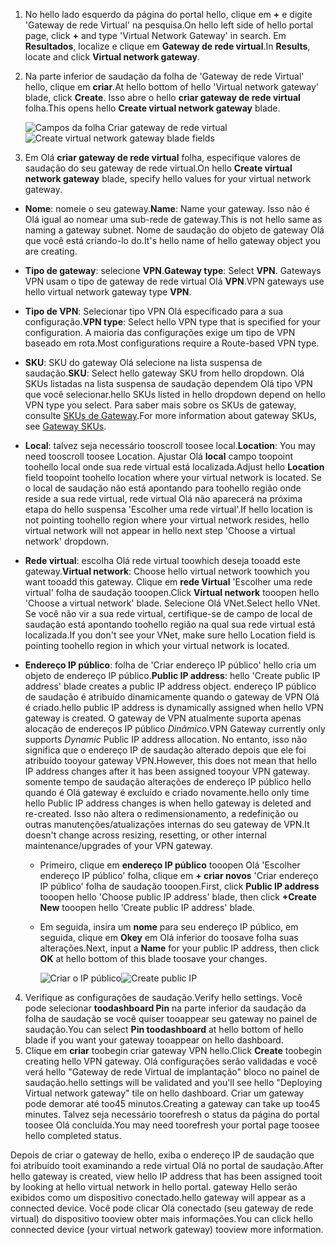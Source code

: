 1. <span data-ttu-id="cbb45-101">No hello lado esquerdo da página do portal hello, clique em  **+**  e digite 'Gateway de rede Virtual' na pesquisa.</span><span class="sxs-lookup"><span data-stu-id="cbb45-101">On hello left side of hello portal page, click **+** and type 'Virtual Network Gateway' in search.</span></span> <span data-ttu-id="cbb45-102">Em **Resultados**, localize e clique em **Gateway de rede virtual**.</span><span class="sxs-lookup"><span data-stu-id="cbb45-102">In **Results**, locate and click **Virtual network gateway**.</span></span>
2. <span data-ttu-id="cbb45-103">Na parte inferior de saudação da folha de 'Gateway de rede Virtual' hello, clique em **criar**.</span><span class="sxs-lookup"><span data-stu-id="cbb45-103">At hello bottom of hello 'Virtual network gateway' blade, click **Create**.</span></span> <span data-ttu-id="cbb45-104">Isso abre o hello **criar gateway de rede virtual** folha.</span><span class="sxs-lookup"><span data-stu-id="cbb45-104">This opens hello **Create virtual network gateway** blade.</span></span>

    <span data-ttu-id="cbb45-105">![Campos da folha Criar gateway de rede virtual](./media/vpn-gateway-add-gw-s2s-rm-portal-include/vnet_gw.png "Novo gateway")</span><span class="sxs-lookup"><span data-stu-id="cbb45-105">![Create virtual network gateway blade fields](./media/vpn-gateway-add-gw-s2s-rm-portal-include/vnet_gw.png "New gateway")</span></span>

3. <span data-ttu-id="cbb45-106">Em Olá **criar gateway de rede virtual** folha, especifique valores de saudação do seu gateway de rede virtual.</span><span class="sxs-lookup"><span data-stu-id="cbb45-106">On hello **Create virtual network gateway** blade, specify hello values for your virtual network gateway.</span></span>

  - <span data-ttu-id="cbb45-107">**Nome**: nomeie o seu gateway.</span><span class="sxs-lookup"><span data-stu-id="cbb45-107">**Name**: Name your gateway.</span></span> <span data-ttu-id="cbb45-108">Isso não é Olá igual ao nomear uma sub-rede de gateway.</span><span class="sxs-lookup"><span data-stu-id="cbb45-108">This is not hello same as naming a gateway subnet.</span></span> <span data-ttu-id="cbb45-109">Nome de saudação do objeto de gateway Olá que você está criando-lo do.</span><span class="sxs-lookup"><span data-stu-id="cbb45-109">It's hello name of hello gateway object you are creating.</span></span>
  - <span data-ttu-id="cbb45-110">**Tipo de gateway**: selecione **VPN**.</span><span class="sxs-lookup"><span data-stu-id="cbb45-110">**Gateway type**: Select **VPN**.</span></span> <span data-ttu-id="cbb45-111">Gateways VPN usam o tipo de gateway de rede virtual Olá **VPN**.</span><span class="sxs-lookup"><span data-stu-id="cbb45-111">VPN gateways use hello virtual network gateway type **VPN**.</span></span> 
  - <span data-ttu-id="cbb45-112">**Tipo de VPN**: Selecionar tipo VPN Olá especificado para a sua configuração.</span><span class="sxs-lookup"><span data-stu-id="cbb45-112">**VPN type**: Select hello VPN type that is specified for your configuration.</span></span> <span data-ttu-id="cbb45-113">A maioria das configurações exige um tipo de VPN baseado em rota.</span><span class="sxs-lookup"><span data-stu-id="cbb45-113">Most configurations require a Route-based VPN type.</span></span>
  - <span data-ttu-id="cbb45-114">**SKU**: SKU do gateway Olá selecione na lista suspensa de saudação.</span><span class="sxs-lookup"><span data-stu-id="cbb45-114">**SKU**: Select hello gateway SKU from hello dropdown.</span></span> <span data-ttu-id="cbb45-115">Olá SKUs listadas na lista suspensa de saudação dependem Olá tipo VPN que você selecionar.</span><span class="sxs-lookup"><span data-stu-id="cbb45-115">hello SKUs listed in hello dropdown depend on hello VPN type you select.</span></span> <span data-ttu-id="cbb45-116">Para saber mais sobre os SKUs de gateway, consulte [SKUs de Gateway](../articles/vpn-gateway/vpn-gateway-about-vpn-gateway-settings.md#gwsku).</span><span class="sxs-lookup"><span data-stu-id="cbb45-116">For more information about gateway SKUs, see [Gateway SKUs](../articles/vpn-gateway/vpn-gateway-about-vpn-gateway-settings.md#gwsku).</span></span>
  - <span data-ttu-id="cbb45-117">**Local**: talvez seja necessário tooscroll toosee local.</span><span class="sxs-lookup"><span data-stu-id="cbb45-117">**Location**: You may need tooscroll toosee Location.</span></span> <span data-ttu-id="cbb45-118">Ajustar Olá **local** campo toopoint toohello local onde sua rede virtual está localizada.</span><span class="sxs-lookup"><span data-stu-id="cbb45-118">Adjust hello **Location** field toopoint toohello location where your virtual network is located.</span></span> <span data-ttu-id="cbb45-119">Se o local de saudação não está apontando para toohello região onde reside a sua rede virtual, rede virtual Olá não aparecerá na próxima etapa do hello suspensa 'Escolher uma rede virtual'.</span><span class="sxs-lookup"><span data-stu-id="cbb45-119">If hello location is not pointing toohello region where your virtual network resides, hello virtual network will not appear in hello next step 'Choose a virtual network' dropdown.</span></span>
  - <span data-ttu-id="cbb45-120">**Rede virtual**: escolha Olá rede virtual toowhich deseja tooadd este gateway.</span><span class="sxs-lookup"><span data-stu-id="cbb45-120">**Virtual network**: Choose hello virtual network toowhich you want tooadd this gateway.</span></span> <span data-ttu-id="cbb45-121">Clique em **rede Virtual** 'Escolher uma rede virtual' folha de saudação tooopen.</span><span class="sxs-lookup"><span data-stu-id="cbb45-121">Click **Virtual network** tooopen hello 'Choose a virtual network' blade.</span></span> <span data-ttu-id="cbb45-122">Selecione Olá VNet.</span><span class="sxs-lookup"><span data-stu-id="cbb45-122">Select hello VNet.</span></span> <span data-ttu-id="cbb45-123">Se você não vir a sua rede virtual, certifique-se de campo de local de saudação está apontando toohello região na qual sua rede virtual está localizada.</span><span class="sxs-lookup"><span data-stu-id="cbb45-123">If you don't see your VNet, make sure hello Location field is pointing toohello region in which your virtual network is located.</span></span>
  - <span data-ttu-id="cbb45-124">**Endereço IP público**: folha de 'Criar endereço IP público' hello cria um objeto de endereço IP público.</span><span class="sxs-lookup"><span data-stu-id="cbb45-124">**Public IP address**: hello 'Create public IP address' blade creates a public IP address object.</span></span> <span data-ttu-id="cbb45-125">endereço IP público de saudação é atribuído dinamicamente quando o gateway de VPN Olá é criado.</span><span class="sxs-lookup"><span data-stu-id="cbb45-125">hello public IP address is dynamically assigned when hello VPN gateway is created.</span></span> <span data-ttu-id="cbb45-126">O gateway de VPN atualmente suporta apenas alocação de endereços IP público *Dinâmico*.</span><span class="sxs-lookup"><span data-stu-id="cbb45-126">VPN Gateway currently only supports *Dynamic* Public IP address allocation.</span></span> <span data-ttu-id="cbb45-127">No entanto, isso não significa que o endereço IP de saudação alterado depois que ele foi atribuído tooyour gateway VPN.</span><span class="sxs-lookup"><span data-stu-id="cbb45-127">However, this does not mean that hello IP address changes after it has been assigned tooyour VPN gateway.</span></span> <span data-ttu-id="cbb45-128">somente tempo de saudação alterações de endereço IP público hello quando é Olá gateway é excluído e criado novamente.</span><span class="sxs-lookup"><span data-stu-id="cbb45-128">hello only time hello Public IP address changes is when hello gateway is deleted and re-created.</span></span> <span data-ttu-id="cbb45-129">Isso não altera o redimensionamento, a redefinição ou outras manutenções/atualizações internas do seu gateway de VPN.</span><span class="sxs-lookup"><span data-stu-id="cbb45-129">It doesn't change across resizing, resetting, or other internal maintenance/upgrades of your VPN gateway.</span></span>

    - <span data-ttu-id="cbb45-130">Primeiro, clique em **endereço IP público** tooopen Olá 'Escolher endereço IP público' folha, clique em **+ criar novos** 'Criar endereço IP público' folha de saudação tooopen.</span><span class="sxs-lookup"><span data-stu-id="cbb45-130">First, click **Public IP address** tooopen hello 'Choose public IP address' blade, then click **+Create New** tooopen hello 'Create public IP address' blade.</span></span>
    - <span data-ttu-id="cbb45-131">Em seguida, insira um **nome** para seu endereço IP público, em seguida, clique em **Okey** em Olá inferior do toosave folha suas alterações.</span><span class="sxs-lookup"><span data-stu-id="cbb45-131">Next, input a **Name** for your public IP address, then click **OK** at hello bottom of this blade toosave your changes.</span></span>

      <span data-ttu-id="cbb45-132">![Criar o IP público](./media/vpn-gateway-add-gw-s2s-rm-portal-include/pip.png "Criar PIP")</span><span class="sxs-lookup"><span data-stu-id="cbb45-132">![Create public IP](./media/vpn-gateway-add-gw-s2s-rm-portal-include/pip.png "Create PIP")</span></span>

4. <span data-ttu-id="cbb45-133">Verifique as configurações de saudação.</span><span class="sxs-lookup"><span data-stu-id="cbb45-133">Verify hello settings.</span></span> <span data-ttu-id="cbb45-134">Você pode selecionar **toodashboard Pin** na parte inferior da saudação da folha de saudação se você quiser tooappear seu gateway no painel de saudação.</span><span class="sxs-lookup"><span data-stu-id="cbb45-134">You can select **Pin toodashboard** at hello bottom of hello blade if you want your gateway tooappear on hello dashboard.</span></span> 
5. <span data-ttu-id="cbb45-135">Clique em **criar** toobegin criar gateway VPN hello.</span><span class="sxs-lookup"><span data-stu-id="cbb45-135">Click **Create** toobegin creating hello VPN gateway.</span></span> <span data-ttu-id="cbb45-136">Olá configurações serão validadas e você verá hello "Gateway de rede Virtual de implantação" bloco no painel de saudação.</span><span class="sxs-lookup"><span data-stu-id="cbb45-136">hello settings will be validated and you'll see hello "Deploying Virtual network gateway" tile on hello dashboard.</span></span> <span data-ttu-id="cbb45-137">Criar um gateway pode demorar até too45 minutos.</span><span class="sxs-lookup"><span data-stu-id="cbb45-137">Creating a gateway can take up too45 minutes.</span></span> <span data-ttu-id="cbb45-138">Talvez seja necessário toorefresh o status da página do portal toosee Olá concluída.</span><span class="sxs-lookup"><span data-stu-id="cbb45-138">You may need toorefresh your portal page toosee hello completed status.</span></span>

<span data-ttu-id="cbb45-139">Depois de criar o gateway de hello, exiba o endereço IP de saudação que foi atribuído tooit examinando a rede virtual Olá no portal de saudação.</span><span class="sxs-lookup"><span data-stu-id="cbb45-139">After hello gateway is created, view hello IP address that has been assigned tooit by looking at hello virtual network in hello portal.</span></span> <span data-ttu-id="cbb45-140">gateway Hello serão exibidos como um dispositivo conectado.</span><span class="sxs-lookup"><span data-stu-id="cbb45-140">hello gateway will appear as a connected device.</span></span> <span data-ttu-id="cbb45-141">Você pode clicar Olá conectado (seu gateway de rede virtual) do dispositivo tooview obter mais informações.</span><span class="sxs-lookup"><span data-stu-id="cbb45-141">You can click hello connected device (your virtual network gateway) tooview more information.</span></span>
